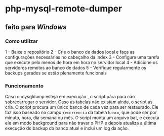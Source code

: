 # php-mysql-remote-dumper

## feito para *Windows*

### Como utilizar
1 - Baixe o repositório
2 - Crie o banco de dados local e faça as configurações necessárias no cabeçalho da index
3 - Configure uma tarefa que execute pelo menos de hora em hora no servidor local
4 - Adicione os servidores remotos ao banco de dados
5 - Verifique regularmente os backups gerados se estão plenamente funcionais

### Funcionamento
Caso o mysqldump esteja em execução , o script pára para não sobrecarregar o servidor.
Caso as tabelas não existam ainda, o script as cria.
O script procura um único banco de cada vez para ser restaurado. Ele faz isso baseado no campo `recorrencia` da tabela `banco`, que pode ser por minuto, hora, dia semana ou mês.
O script monta um arquivo bat, e executa ele em modo background para não travar o PHP e depois atualiza a última execução do backup do banco atual e inclui um log da ação.
